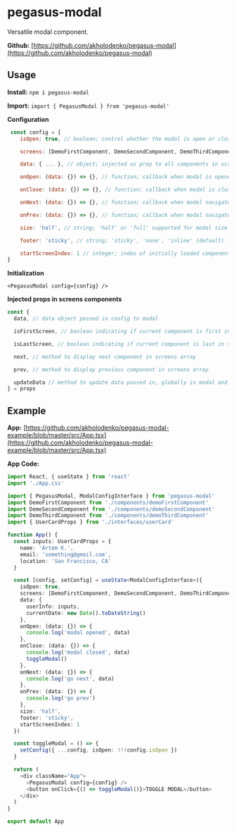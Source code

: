 # pegasus-modal

Versatile modal component.

**Github:** [https://github.com/akholodenko/pegasus-modal](https://github.com/akholodenko/pegasus-modal)

## Usage

**Install:** `npm i pegasus-modal`

**Import:** `import { PegasusModal } from 'pegasus-modal'`

**Configuration**

```javascript
 const config = {
    isOpen: true, // boolean; control whether the modal is open or closed

    screens: [DemoFirstComponent, DemoSecondComponent, DemoThirdComponent], // array; components to be connected into flow via prev/next buttons

    data: { ... }, // object; injected as prop to all components in screens array

    onOpen: (data: {}) => {}, // function; callback when modal is opened

    onClose: (data: {}) => {}, // function; callback when modal is closed

    onNext: (data: {}) => {}, // function; callback when modal navigates to next component in screen array

    onPrev: (data: {}) => {}, // function; callback when modal navigates to previous component in screen array

    size: 'half', // string; 'half' or 'full' supported for modal size

    footer: 'sticky', // string; 'sticky', 'none', 'inline' (default) for modal footer display (with prev/next buttons)

    startScreenIndex: 1 // integer; index of initially loaded component from screen array
}
```

**Initialization**

`<PegasusModal config={config} />`

**Injected props in screens components**

```javascript
const {
  data, // data object passed in config to modal

  isFirstScreen, // boolean indicating if current component is first in screens array

  isLastScreen, // boolean indicating if current component is last in screens array

  next, // method to display next component in screens array

  prev, // method to display previous component in screens array

  updateData // method to update data passed in, globally in modal and in config callbacks
} = props
```

## Example

**App:** [https://github.com/akholodenko/pegasus-modal-example/blob/master/src/App.tsx](https://github.com/akholodenko/pegasus-modal-example/blob/master/src/App.tsx)

**App Code:**

```typescript
import React, { useState } from 'react'
import './App.css'

import { PegasusModal, ModalConfigInterface } from 'pegasus-modal'
import DemoFirstComponent from './components/demoFirstComponent'
import DemoSecondComponent from './components/demoSecondComponent'
import DemoThirdComponent from './components/demoThirdComponent'
import { UserCardProps } from './interfaces/userCard'

function App() {
  const inputs: UserCardProps = {
    name: 'Artem K.',
    email: 'something@gmail.com',
    location: 'San Francisco, CA'
  }

  const [config, setConfig] = useState<ModalConfigInterface>({
    isOpen: true,
    screens: [DemoFirstComponent, DemoSecondComponent, DemoThirdComponent],
    data: {
      userInfo: inputs,
      currentDate: new Date().toDateString()
    },
    onOpen: (data: {}) => {
      console.log('modal opened', data)
    },
    onClose: (data: {}) => {
      console.log('modal closed', data)
      toggleModal()
    },
    onNext: (data: {}) => {
      console.log('go next', data)
    },
    onPrev: (data: {}) => {
      console.log('go prev')
    },
    size: 'half',
    footer: 'sticky',
    startScreenIndex: 1
  })

  const toggleModal = () => {
    setConfig({ ...config, isOpen: !!!config.isOpen })
  }

  return (
    <div className="App">
      <PegasusModal config={config} />
      <button onClick={() => toggleModal()}>TOGGLE MODAL</button>
    </div>
  )
}

export default App
```
